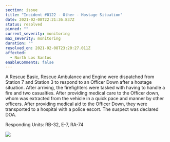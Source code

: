 ```yaml
---
section: issue
title: "Incident #0122 - Other - Hostage Situation"
date: 2021-02-08T22:21:36.837Z
status: resolved
pinned: ""
current_severity: monitoring
max_severity: monitoring
duration: ""
resolved_on: 2021-02-08T23:20:27.011Z
affected:
  - North Los Santos
enableComments: false
---
```

A Rescue Basic, Rescue Ambulance and Engine were dispatched from Station 7 and Station 3 to respond to an Officer Down after a hostage situation. After arriving, the firefighters were tasked with having to handle a fire and two casualties. After providing medical care to the Officer down, whom was extracted from the vehicle in a quick pace and manner by other officers. After providing medical aid to the Officer Down, they were transported to a hospital with a police escort. The suspect was declared DOA.

Responding Units: RB-32, E-7, RA-74

![](https://i.imgur.com/E6EJjuF.jpg)
